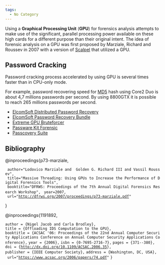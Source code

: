 ```yaml
---
tags:
  - No Category
---
```

Using a **Graphical Processing Unit** (**GPU**) for forensics analysis
attempts to make use of the significant, parallel processing power
available on these high cards for a different purpose than their
original intent. The idea of forensic analysis on a GPU was first
proposed by Marziale, Richard and Roussev in 2007 with a version of
[Scalpel](scalpel.md) that utilized a GPU.

## Password Cracking

Password cracking process accelerated by using GPU is several times
faster than in CPU-only mode.

For example, password recovering speed for [MD5](md5.md) hash
using Core2 Duo is about 4,7 millions passwords per second. By using
8800GTX it is possible to reach 265 millions passwords per second.

- [ElcomSoft Distributed Password
  Recovery](https://www.elcomsoft.com/edpr.html)
- [ElcomSoft Password Recovery
  Bundle](https://www.elcomsoft.com/edfb.html)
- [Extreme GPU Bruteforcer](http://www.insidepro.com/eng/egb.shtml)
- [Passware Kit
  Forensic](https://www.passware.com/)
- [Passcovery
  Suite](https://passcovery.com/products/passcoverysuite.htm)

## Bibliography

<bibtex> @inproceedings{p73-marziale,

` author="Lodovico Marziale and  Golden G. Richard III and Vassil Roussev",`
` title="Massive Threading: Using GPUs to Increase the Performance of Digital Forensics Tools",`
` booktitle="DFRWS: Proceedings of the 7th Annual Digital Forensics Research Workshop",`
` year=2007,`
` url="`[`http://dfrws.org/2007/proceedings/p73-marziale.pdf`](http://dfrws.org/2007/proceedings/p73-marziale.pdf)`"`

} </bibtex>

<bibtex> @inproceedings{1191892,

`author = {Nigel Jacob and Carla Brodley},`
`title = {Offloading IDS Computation to the GPU},`
`booktitle = {ACSAC '06: Proceedings of the 22nd Annual Computer Security Applications Conference on Annual Computer Security Applications Conference},`
`year = {2006},`
`isbn = {0-7695-2716-7},`
`pages = {371--380},`
`doi = {`[`http://dx.doi.org/10.1109/ACSAC.2006.35`](http://dx.doi.org/10.1109/ACSAC.2006.35)`},`
`publisher = {IEEE Computer Society},`
`address = {Washington, DC, USA},`
` url="`[`https://www.acsac.org/2006/papers/74.pdf`](http://www.acsac.org/2006/papers/74.pdf)`"`
`}`

</bibtex>